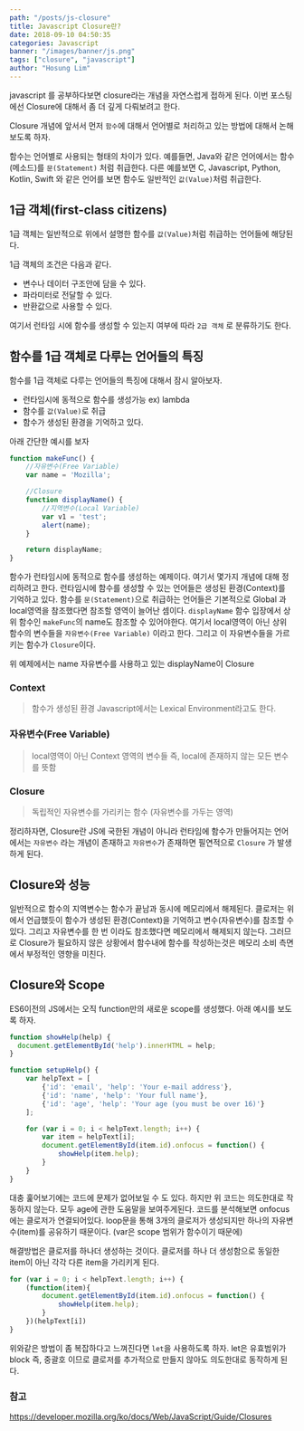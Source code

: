 ```yaml
---
path: "/posts/js-closure"
title: Javascript Closure란?
date: 2018-09-10 04:50:35
categories: Javascript
banner: "/images/banner/js.png"
tags: ["closure", "javascript"]
author: "Hosung Lim"
---
```


javascript 를 공부하다보면 closure라는 개념을 자연스럽게 접하게 된다. 
이번 포스팅에선 Closure에 대해서 좀 더 깊게 다뤄보려고 한다. 

Closure 개념에 앞서서 먼저 `함수`에 대해서 언어별로 처리하고 있는 방법에 대해서 논해보도록 하자.

함수는 언어별로 사용되는 형태의 차이가 있다. 
예를들면, Java와 같은 언어에서는 함수(메소드)를 `문(Statement)` 처럼 취급한다.
다른 예를보면 C, Javascript, Python, Kotlin, Swift 와 같은 언어를 보면 함수도 일반적인 `값(Value)`처럼 취급한다. 

## 1급 객체(first-class citizens)
1급 객체는 일반적으로 위에서 설명한 함수를 `값(Value)`처럼 취급하는 언어들에 해당된다. 

1급 객체의 조건은 다음과 같다. 
* 변수나 데이터 구조안에 담을 수 있다. 
* 파라미터로 전달할 수 있다. 
* 반환값으로 사용할 수 있다. 

여기서 런타임 시에 함수를 생성할 수 있는지 여부에 따라 `2급 객체` 로 분류하기도 한다. 

## 함수를 1급 객체로 다루는 언어들의 특징
함수를 1급 객체로 다루는 언어들의 특징에 대해서 잠시 알아보자. 
* 런타임시에 동적으로 함수를 생성가능  ex) lambda
* 함수를 `값(Value)`로 취급 
* 함수가 생성된 환경을 기억하고 있다. 

아래 간단한 예시를 보자 
```javascript
function makeFunc() {
    //자유변수(Free Variable)
    var name = 'Mozilla';

    //Closure
    function displayName() {
        //지역변수(Local Variable)
        var v1 = 'test';
        alert(name);
    }

    return displayName;
}
```
함수가 런타임시에 동적으로 함수를 생성하는 예제이다. 
여기서 몇가지 개념에 대해 정리하려고 한다. 
런타임시에 함수를 생성할 수 있는 언어들은 생성된 환경(Context)를 기억하고 있다. 
함수를 `문(Statement)`으로 취급하는 언어들은 기본적으로 Global 과 local영역을 참조했다면 참조할 영역이 늘어난 셈이다. `displayName` 함수 입장에서 상위 함수인 `makeFunc`의 name도 참조할 수 있어야한다. 여기서 local영역이 아닌 상위 함수의 변수들을 `자유변수(Free Variable)` 이라고 한다.  그리고 이 자유변수들을 가르키는 함수가 `Closure`이다. 

위 예제에서는 name 자유변수를 사용하고 있는 displayName이 Closure

### Context 
> 함수가 생성된 환경 Javascript에서는 Lexical Environment라고도 한다.  

### 자유변수(Free Variable)
> local영역이 아닌 Context 영역의 변수들 
> 즉, local에 존재하지 않는 모든 변수를 뜻함

### Closure
> 독립적인 자유변수를 가리키는 함수 
> (자유변수를 가두는 영역)

정리하자면, Closure란 JS에 국한된 개념이 아니라 런타임에 함수가 만들어지는 언어에서는 `자유변수` 라는 개념이 존재하고 `자유변수`가 존재하면 필연적으로 `Closure` 가 발생하게 된다. 

## Closure와 성능 
일반적으로 함수의 지역변수는 함수가 끝남과 동시에 메모리에서 해제된다. 
클로저는 위에서 언급했듯이 함수가 생성된 환경(Context)을 기억하고 변수(자유변수)를 참조할 수 있다. 그리고 자유변수를 한 번 이라도 참조했다면 메모리에서 해제되지 않는다. 그러므로 Closure가 필요하지 않은 상황에서 함수내에 함수를 작성하는것은 메모리 소비 측면에서 부정적인 영향을 미친다. 

## Closure와 Scope
ES6이전의 JS에서는 오직 function만의 새로운 scope를 생성했다. 
아래 예시를 보도록 하자.
```javascript
function showHelp(help) {
  document.getElementById('help').innerHTML = help;
}

function setupHelp() {
    var helpText = [
        {'id': 'email', 'help': 'Your e-mail address'},
        {'id': 'name', 'help': 'Your full name'},
        {'id': 'age', 'help': 'Your age (you must be over 16)'}
    ];

    for (var i = 0; i < helpText.length; i++) {
        var item = helpText[i];
        document.getElementById(item.id).onfocus = function() {
            showHelp(item.help);
        }
    }
}
```
대충 훑어보기에는 코드에 문제가 없어보일 수 도 있다. 
하지만 위 코드는 의도한대로 작동하지 않는다. 모두 age에 관한 도움말을 보여주게된다. 
코드를 분석해보면 onfocus에는 클로저가 연결되어있다. loop문을 통해 3개의 클로저가 생성되지만 하나의 자유변수(item)를 공유하기 때문이다. 
(var은 scope 범위가 함수이기 때문에)

해결방법은 클로저를 하나더 생성하는 것이다. 
클로저를 하나 더 생성함으로 동일한 item이 아닌 각각 다른 item을 가리키게 된다. 
```javascript
for (var i = 0; i < helpText.length; i++) {
    (function(item){
        document.getElementById(item.id).onfocus = function() {
            showHelp(item.help);
        }
    })(helpText[i])
}
```

위와같은 방법이 좀 복잡하다고 느껴진다면 `let`을 사용하도록 하자.
let은 유효범위가 block 즉, 중괄호 이므로 클로저를 추가적으로 만들지 않아도 의도한대로 동작하게 된다. 

### 참고 
https://developer.mozilla.org/ko/docs/Web/JavaScript/Guide/Closures
